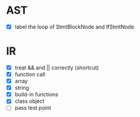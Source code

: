 # AST
- [x] label the loop of StmtBlockNode and IfStmtNode
# IR
- [x] treat && and || correctly (shortcut)
- [x] function call
- [x] array
- [x] string
- [x] build-in functions
- [x] class object
- [ ] pass test point